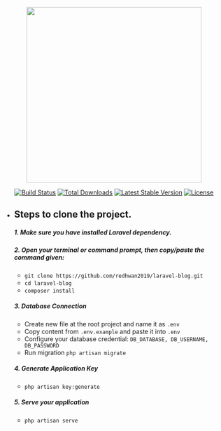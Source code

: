 <p align="center"><img src="https://res.cloudinary.com/dtfbvvkyp/image/upload/v1566331377/laravel-logolockup-cmyk-red.svg" width="400"></p>

<p align="center">
<a href="https://travis-ci.org/laravel/framework"><img src="https://travis-ci.org/laravel/framework.svg" alt="Build Status"></a>
<a href="https://packagist.org/packages/laravel/framework"><img src="https://poser.pugx.org/laravel/framework/d/total.svg" alt="Total Downloads"></a>
<a href="https://packagist.org/packages/laravel/framework"><img src="https://poser.pugx.org/laravel/framework/v/stable.svg" alt="Latest Stable Version"></a>
<a href="https://packagist.org/packages/laravel/framework"><img src="https://poser.pugx.org/laravel/framework/license.svg" alt="License"></a>
</p>



* ## Steps to clone the project.
    ##### 1. Make sure you have installed Laravel dependency.
    ##### 2. Open your terminal or command prompt, then copy/paste the command given:
    * `git clone https://github.com/redhwan2019/laravel-blog.git`
    * `cd laravel-blog`
    * `composer install`
    ##### 3. Database Connection
    * Create new file at the root project and name it as `.env`
    * Copy content from `.env.example` and paste it into `.env`
    * Configure your database credential: `DB_DATABASE, DB_USERNAME, DB_PASSWORD`
    * Run migration `php artisan migrate`
    ##### 4. Generate Application Key
    * `php artisan key:generate`
    ##### 5. Serve your application
    * `php artisan serve`   

